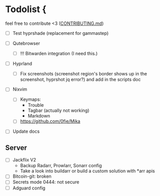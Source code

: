 # Todolist {

feel free to contribute <3 ([CONTRIBUTING.md](CONTRIBUTING.md))

- [ ] Test hyprshade (replacement for gammastep)

- [ ] Qutebrowser
  - [ ] !!! Bitwarden integration (I need this.)

- [ ] Hyprland
  - [ ] Fix screenshots (screenshot region's border shows up in the screenshot, hyprshot jq error?) and add in the scripts doc

- [ ] Nixvim
  - [ ] Keymaps:
    - Trouble
    - Tagbar (actually not working)
    - Markdown
  - [ ] <https://github.com/0fie/Mika>

- [ ] Update docs

## Server

- [ ] Jackflix V2
  - Backup Radarr, Prowlarr, Sonarr config
  - Take a look into buildarr or build a custom solution with *arr apis
- [ ] Bitcoin-git: broken
- [ ] Secrets mode 0444: not secure
- [ ] Adguard config
